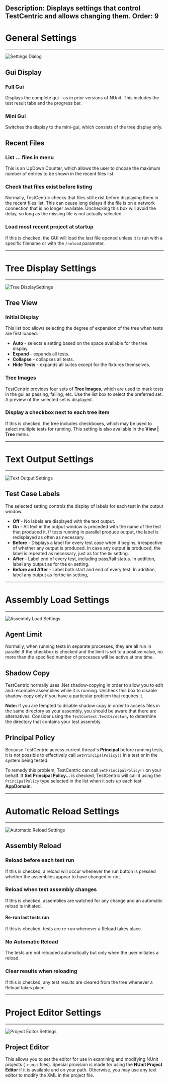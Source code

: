 Description: Displays settings that control TestCentric and allows changing them.
Order: 9
---
# General Settings

---

<img class="float-right" alt="Settings Dialog" src="../img/generalSettings.png" />

## Gui Display

### Full Gui

Displays the complete gui - as in prior versions of NUnit. This includes the test result tabs and the progress bar.

### Mini Gui

Switches the display to the mini-gui, which consists of the tree display only.

## Recent Files

### List ... files in menu

This is an UpDown Counter, which allows the user to choose the maximum number of entries to be shown in the recent files list.

### Check that files exist before listing

Normally, TestCentric checks that files still exist before displaying them in the recent files list. This can cause long delays if the file is on a network connection that is no longer available. Unchecking this box will avoid the delay, so long as the missing file is not actually selected.

### Load most recent project at startup

If this is checked, the GUI will load the last file opened unless it is run with a specific filename or with the `/noload` parameter.

---

# Tree Display Settings

---

<img class="float-right" alt="Tree DisplaySettings" src="../img/treeDisplaySettings.png" />

## Tree View

### Initial Display

This list box allows selecting the degree of expansion of the tree when tests are first loaded:

* **Auto** - selects a setting based on the space available for the tree display.
* **Expand** - expands all tests.
* **Collapse** - collapses all tests.
* **Hide Tests** - expands all suites except for the fixtures themselves.

### Tree Images

TestCentric provides four sets of <b>Tree Images</b>, which are used to mark tests in the gui as passing, failing, etc. Use the list box to select the preferred set. A preview of the selected set is displayed.

### Display a checkbox next to each tree item

If this is checked, the tree includes checkboxes, which may be used to select multiple tests for running. This setting is also available in the **View | Tree** menu.

---

# Text Output Settings

---

<img class="float-right" alt="Text Output Settings" src="../img/textOutputSettings.png" />

## Test Case Labels

The selected setting controls the display of labels for each test in the output window.

* **Off** - No labels are displayed with the text output.
* **On** - All text in the output window is preceded with the name of the test that produced it. If tests running in parallel produce output, the label is redisplayed as often as necessary.
* **Before** - Displays a label for every test case when it begins, irrespective of whether any output is produced. In case any output __is__ produced, the label is repeated as necessary, just as for the `On` setting.
* **After** - Label end of every test, including pass/fail status. In addition, label any output as for the `On` setting.
* **Before and After** - Label both start and end of every test. In addition, label any output as forthe `On` setting,

---

# Assembly Load Settings

---

<img class="float-right" alt="Assembly Load Settings" src="../img/assemblyLoadSettings.png" />

## Agent Limit

Normally, when running tests in separate processes, they are all run in parallel.If the checkbox is checked and the limit is set to a positive value, no more than the specified number of processes will be active at one time.

## Shadow Copy

TestCentric normally uses .Net shadow-copying in order to allow you to edit and recompile assemblies while it is running. Uncheck this box to disable shadow-copy only if you have a particular problem that requires it.

**Note:** If you are tempted to disable shadow copy in order to access files in the same directory as your assembly, you should be aware that there are alternatives. Consider using the `TestContext.TestDirectory` to determine the directory that contains your test assembly.

## Principal Policy

Because TestCentric access current thread's **Principal** before running tests, it is not possible to effectively call `SetPrincipalPolicy()` in a test or in the system being tested.

To remedy this problem, TestCentric can call `SetPrincipalPolicy()` on your behalf. If **Set Principal Policy...** is checked, TestCentric will call it using the `PrincipalPolicy` type selected in the list when it sets up each test **AppDomain**.

---

# Automatic Reload Settings

---

<img class="float-right" alt="Automatic Reload Settings" src="../img/automaticReloadSettings.png" />

## Assembly Reload

### Reload before each test run

If this is checked, a reload will occur whenever the run button is pressed whether the assemblies appear to have changed or not.

### Reload when test assembly changes

If this is checked, assemblies are watched for any change and an automatic reload is initiated.

#### Re-run last tests run

If this is checked, tests are re-run whenever a Reload takes place.

### No Automatic Reload

The tests are not reloaded automatically but only when the user initiates a reload.

### Clear results when reloading

If this is checked, any test results are cleared from the tree whenever a Reload takes place.

---

# Project Editor Settings

---

<img class="float-right" alt="Project Editor Settings" src="../img/projectEditorSettings.png" />

## Project Editor

This allows you to set the editor for use in examining and modifying NUnit projects (`.nunit` files). Special provision is made for using the **NUnit Project Editor** if it is available and on your path. Otherwise, you may use any text editor to modify the XML in the project file.
